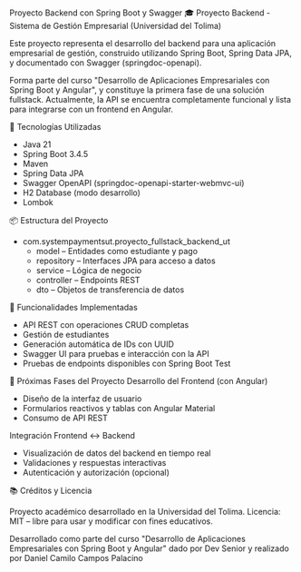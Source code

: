 Proyecto Backend con Spring Boot y Swagger
🎓 Proyecto Backend - Sistema de Gestión Empresarial (Universidad del Tolima)

Este proyecto representa el desarrollo del backend para una aplicación empresarial de gestión, construido utilizando Spring Boot, Spring Data JPA, y documentado con Swagger (springdoc-openapi).

Forma parte del curso "Desarrollo de Aplicaciones Empresariales con Spring Boot y Angular", y constituye la primera fase de una solución fullstack. Actualmente, la API se encuentra completamente funcional y lista para integrarse con un frontend en Angular.

🚀 Tecnologías Utilizadas
- Java 21
- Spring Boot 3.4.5
- Maven
- Spring Data JPA
- Swagger OpenAPI (springdoc-openapi-starter-webmvc-ui)
- H2 Database (modo desarrollo)
- Lombok

📦 Estructura del Proyecto
- com.systempaymentsut.proyecto_fullstack_backend_ut
  - model – Entidades como estudiante y pago
  - repository – Interfaces JPA para acceso a datos
  - service – Lógica de negocio
  - controller – Endpoints REST
  - dto – Objetos de transferencia de datos

🧪 Funcionalidades Implementadas
- API REST con operaciones CRUD completas
- Gestión de estudiantes
- Generación automática de IDs con UUID
- Swagger UI para pruebas e interacción con la API
- Pruebas de endpoints disponibles con Spring Boot Test
  
🧩 Próximas Fases del Proyecto
Desarrollo del Frontend (con Angular)
- Diseño de la interfaz de usuario
- Formularios reactivos y tablas con Angular Material
- Consumo de API REST

Integración Frontend ↔ Backend
- Visualización de datos del backend en tiempo real
- Validaciones y respuestas interactivas
- Autenticación y autorización (opcional)
  
📚 Créditos y Licencia

Proyecto académico desarrollado en la Universidad del Tolima.
Licencia: MIT – libre para usar y modificar con fines educativos.

Desarrollado como parte del curso "Desarrollo de Aplicaciones Empresariales con Spring Boot y Angular" dado por Dev Senior y realizado por Daniel Camilo Campos Palacino
